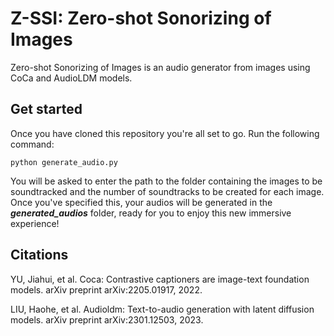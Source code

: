# Z-SSI: Zero-shot Sonorizing of Images
Zero-shot Sonorizing of Images is an audio generator from images using CoCa and AudioLDM models.

## Get started
Once you have cloned this repository you're all set to go. Run the following command:


```console
python generate_audio.py 
```

You will be asked to enter the path to the folder containing the images to be soundtracked and the number of soundtracks to be created for each image. Once you've specified this, your audios will be generated in the ***generated_audios***  folder, ready for you to enjoy this new immersive experience!


## Citations
YU, Jiahui, et al. Coca: Contrastive captioners are image-text foundation models. arXiv preprint arXiv:2205.01917, 2022.

LIU, Haohe, et al. Audioldm: Text-to-audio generation with latent diffusion models. arXiv preprint arXiv:2301.12503, 2023.
